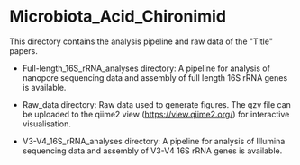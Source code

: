 # Microbiota_Acid_Chironimid

This directory contains the analysis pipeline and raw data of the "Title" papers.

- Full-length_16S_rRNA_analyses directory: A pipeline for analysis of nanopore sequencing data and assembly of full length 16S rRNA genes is available.


- Raw_data directory: Raw data used to generate figures. The qzv file can be uploaded to the qiime2 view (https://view.qiime2.org/) for interactive visualisation.

- V3-V4_16S_rRNA_analyses directory: A pipeline for analysis of Illumina sequencing data and assembly of V3-V4 16S rRNA genes is available.
